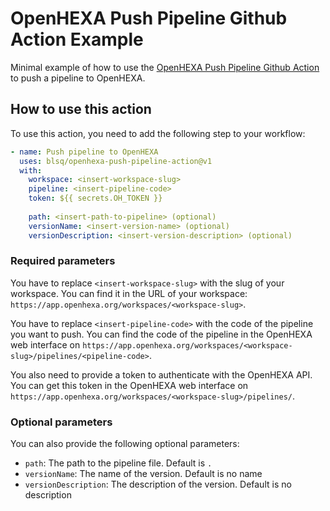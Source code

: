 # OpenHEXA Push Pipeline Github Action Example
Minimal example of how to use the [OpenHEXA Push Pipeline Github Action](https://github.com/BLSQ/openhexa-push-pipeline-action) to push a pipeline to OpenHEXA.

## How to use this action
To use this action, you need to add the following step to your workflow:

```yaml
- name: Push pipeline to OpenHEXA
  uses: blsq/openhexa-push-pipeline-action@v1
  with:
    workspace: <insert-workspace-slug>
    pipeline: <insert-pipeline-code>
    token: ${{ secrets.OH_TOKEN }}
    
    path: <insert-path-to-pipeline> (optional)
    versionName: <insert-version-name> (optional)
    versionDescription: <insert-version-description> (optional)
```

### Required parameters
You have to replace `<insert-workspace-slug>` with the slug of your workspace. 
You can find it in the URL of your workspace: `https://app.openhexa.org/workspaces/<workspace-slug>`. 

You have to replace `<insert-pipeline-code>` with the code of the pipeline you want to push.
You can find the code of the pipeline in the OpenHEXA web interface on `https://app.openhexa.org/workspaces/<workspace-slug>/pipelines/<pipeline-code>`.

You also need to provide a token to authenticate with the OpenHEXA API. 
You can get this token in the OpenHEXA web interface on `https://app.openhexa.org/workspaces/<workspace-slug>/pipelines/`.

### Optional parameters

You can also provide the following optional parameters:

- `path`: The path to the pipeline file. Default is `.`
- `versionName`: The name of the version. Default is no name
- `versionDescription`: The description of the version. Default is no description

